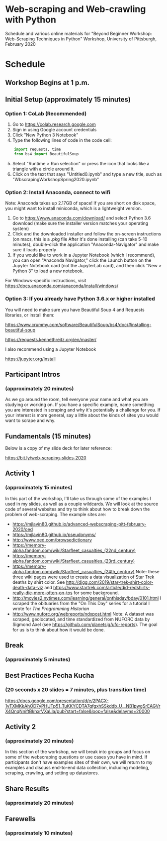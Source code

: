 # Web-scraping and Web-crawling with Python

Schedule and various online materials for "Beyond Beginner Workshop: Web-Scraping Techniques in Python" Workshop, University of Pittsburgh, February 2020

# Schedule

## Workshop Begins at 1 p.m.

## Initial Setup (approximately 15 minutes)

### Option 1: CoLab (Recommended)

1. Go to https://colab.research.google.com
2. Sign in using Google account credentials
3. Click "New Python 3 Notebook"
4. Type the following lines of code in the code cell: 

```python 
    import requests, time
    from bs4 import BeautifulSoup 
```

5. Select "Runtime > Run selection" or press the icon that looks like a triangle with a circle around it.
6. Click on the text that says "Untitled0.ipynb" and type a new title, such as "WbscrapingWorkshopSpring2020.ipynb"

### Option 2: Install Anaconda, connect to wifi 

Note: Anaconda takes up 2.17GB of space! If you are short on disk space, you might want to install miniconda, which is a lightweight version. 

1. Go to https://www.anaconda.com/download/ and select Python 3.6 download (make sure the installer version matches your operating system)
2. Click and the downloaded installer and follow the on-screen instructions (on macs, this is a .pkg file
After it's done installing (can take 5-10 minutes), double-click the application "Anaconda-Navigator" and make sure it loads properly
3. If you would like to work in a Jupyter Notebook (which I recommend), you can open "Anaconda Navigator," click the Launch button on the Jupyter Notebook card (not the JupyterLab card), and then click "New > Python 3" to load a new notebook.

For Windows-specific instructions, visit https://docs.anaconda.com/anaconda/install/windows/

### Option 3: If you already have Python 3.6.x or higher installed

You will need to make sure you have Beautiful Soup 4 and Requests libraries, or install them:

https://www.crummy.com/software/BeautifulSoup/bs4/doc/#installing-beautiful-soup

https://requests.kennethreitz.org/en/master/

I also recommend using a Jupyter Notebook

https://jupyter.org/install

## Participant Intros 
### (approximately 20 minutes)

As we go around the room, tell everyone your name and what you are studying or working on. If you have a specific example, name something you are interested in scraping and why it's potentially a challenge for you. If your interest is more general, say a little about the kinds of sites you would want to scrape and why. 

## Fundamentals (15 minutes)

Below is a copy of my slide deck for later reference:

https://bit.ly/web-scraping-slides-2020 

## Activity 1 
### (approximately 15 minutes)

In this part of the workshop, I'll take us through some of the examples I used in my slides, as well as a couple wildcards. We will look at the source code of several websites and try to think about how to break down the problem of web-scraping. The example sites are:

- https://mjlavin80.github.io/advanced-webscraping-pitt-february-2020/oed
- https://mjlavin80.github.io/pseudonyms/ 
- http://www.oed.com/browsedictionary
- https://memory-alpha.fandom.com/wiki/Starfleet_casualties_(22nd_century)
- https://memory-alpha.fandom.com/wiki/Starfleet_casualties_(23rd_century)
- https://memory-alpha.fandom.com/wiki/Starfleet_casualties_(24th_century) Note: these three wiki pages were used to create a data visualization of Star Trek deaths by shirt color. See http://digg.com/2019/star-trek-shirt-color-death-data-viz and https://www.startrek.com/article/did-redshirts-really-die-more-often-on-tos for some background.
- http://movies2.nytimes.com/learning/general/onthisday/bday/0101.html I scraped the obituaries from the "On This Day" series for a tutorial I wrote for _The Programming Historian_ 
- http://www.nuforc.org/webreports/ndxpost.html Note: A dataset was scraped, geolocated, and time standardized from NUFORC data by Sigmond Axel (see https://github.com/planetsig/ufo-reports). The goal for us is to think about how it would be done.

## Break  
### (approximately 5 minutes)

## Best Practices Pecha Kucha 
### (20 seconds x 20 slides = 7 minutes, plus transition time)

https://docs.google.com/presentation/d/e/2PACX-1vTXMKkAhOD7yPHUTp51_TuKKYCDTA7qfgxhSSkddb_U__NB1pwgSrEAGVrX4QnqNniftBkhxrVXaLla/pub?start=false&loop=false&delayms=20000

## Activity 2 
### (approximately 20 minutes)

In this section of the workshop, we will break into groups and focus on some of the webscraping questions or use cases you have in mind. If participants don't have examples sites of their own, we will return to my examples and discuss end-to-end data collection, including modeling, scraping, crawling, and setting up datastores. 

## Share Results 
### (approximately 20 minutes)

## Farewells 
### (approximately 10 minutes)
